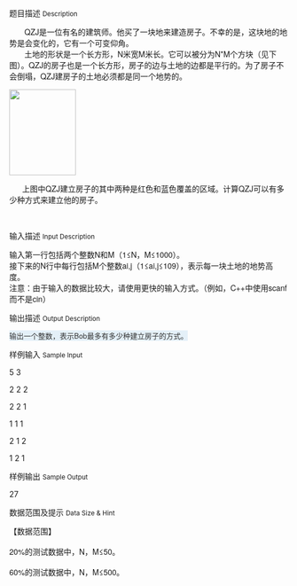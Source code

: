 <div class="panel panel-default">
<div class="area-title">
<span>
题目描述
<small>Description</small>
</span></div>
<div class="panel-body">

<p style="font-family: 'Helvetica Neue', Helvetica, Arial, sans-serif;">       QZJ是一位有名的建筑师。他买了一块地来建造房子。不幸的是，这块地的地势是会变化的，它有一个可变仰角。<br>       土地的形状是一个长方形，N米宽M米长。它可以被分为N*M个方块（见下图）。QZJ的房子也是一个长方形，房子的边与土地的边都是平行的。为了房子不会倒塌，QZJ建房子的土地必须都是同一个地势的。</p><p style="font-family: 'Helvetica Neue', Helvetica, Arial, sans-serif;"><img height="155" src="/source/codevs/codevs-5396/img/aHR0cDovL3d3dy5qb3lvaS5jbi9wcm9ibGVtL2NvZGV2cy01Mzk2L2h0dHA6Ly93d3cueXV5YW9pLmNuOjgwOC91cGxvYWQvMjAxNjA4LzEoMykucG5n.png" style="" width="120"></p><p style="font-family: 'Helvetica Neue', Helvetica, Arial, sans-serif;">      上图中QZJ建立房子的其中两种是红色和蓝色覆盖的区域。计算QZJ可以有多少种方式来建立他的房子。</p><p><br></p>

</div>
</div>

<div class="panel panel-default">
<div class="area-title">
<span>
输入描述
<small>Input Description</small>
</span></div>
<div class="panel-body">
<p><span style="font-family: 'Helvetica Neue', Helvetica, Arial, sans-serif;">输入第一行包括两个整数N和M（1≤N，M≤1000）。</span><br style="font-family: 'Helvetica Neue', Helvetica, Arial, sans-serif;"><span style="font-family: 'Helvetica Neue', Helvetica, Arial, sans-serif;">接下来的N行中每行包括M个整数ai,j（1≤ai,j≤109），表示每一块土地的地势高度。</span><br style="font-family: 'Helvetica Neue', Helvetica, Arial, sans-serif;"><span style="font-family: 'Helvetica Neue', Helvetica, Arial, sans-serif;">注意：由于输入的数据比较大，请使用更快的输入方式。（例如，C++中使用scanf而不是cin）</span></p>

</div>
</div>
<div  class="panel panel-default">
<div class="area-title">
<span>
输出描述
<small>Output Description</small>
</span></div>
<div class="panel-body">

<p><span style="color: rgb(51, 51, 51); font-family: &#39;Helvetica Neue&#39;, Helvetica, Arial, sans-serif; font-size: 13px; line-height: 18px; background-color: rgb(228, 240, 248);">输出一个整数，表示Bob最多有多少种建立房子的方式。</span></p>

</div>
</div>


<div class="panel panel-default">
<div class="area-title">
<span>
样例输入
<small>Sample Input</small>
</span></div>
<div class="panel-body">
<p>5 3</p><p>2 2 2</p><p>2 2 1</p><p>1 1 1</p><p>2 1 2</p><p>1 2 1</p>

</div>
</div>

<div class="panel panel-default">
<div class="area-title">
<span>
样例输出
<small>Sample Output</small>
</span></div>
<div class="panel-body">
<p>27</p>

</div>
</div>

<div class="panel panel-default">
<div class="area-title">
<span>
数据范围及提示
<small>Data Size & Hint</small>
</span></div>
<div class="panel-body">
<p><span style="font-family: 'Helvetica Neue', Helvetica, Arial, sans-serif;">【数据范围】</span><br style="font-family: 'Helvetica Neue', Helvetica, Arial, sans-serif;"><br style="font-family: 'Helvetica Neue', Helvetica, Arial, sans-serif;"><span style="font-family: 'Helvetica Neue', Helvetica, Arial, sans-serif;">20%的测试数据中，N，M≤50。</span><br style="font-family: 'Helvetica Neue', Helvetica, Arial, sans-serif;"><br style="font-family: 'Helvetica Neue', Helvetica, Arial, sans-serif;"><span style="font-family: 'Helvetica Neue', Helvetica, Arial, sans-serif;">60%的测试数据中，N，M≤500。</span></p>
</div>
</div>